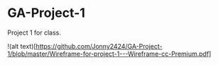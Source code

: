 # GA-Project-1
Project 1 for class.

!(alt text)[https://github.com/Jonny2424/GA-Project-1/blob/master/Wireframe-for-project-1---Wireframe-cc-Premium.pdf]
